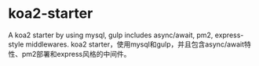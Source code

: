 # koa2-starter
A koa2 starter by using mysql, gulp includes async/await, pm2, express-style middlewares. koa2 starter，使用mysql和gulp，并且包含async/await特性、pm2部署和express风格的中间件。
